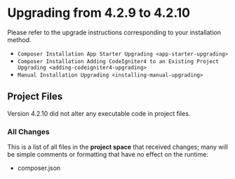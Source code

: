# Upgrading from 4.2.9 to 4.2.10

Please refer to the upgrade instructions corresponding to your
installation method.

- `Composer Installation App Starter Upgrading <app-starter-upgrading>`
- `Composer Installation Adding CodeIgniter4 to an Existing Project Upgrading <adding-codeigniter4-upgrading>`
- `Manual Installation Upgrading <installing-manual-upgrading>`

<div class="contents" local="" depth="2">

</div>

## Project Files

Version 4.2.10 did not alter any executable code in project files.

### All Changes

This is a list of all files in the **project space** that received
changes; many will be simple comments or formatting that have no effect
on the runtime:

- composer.json
